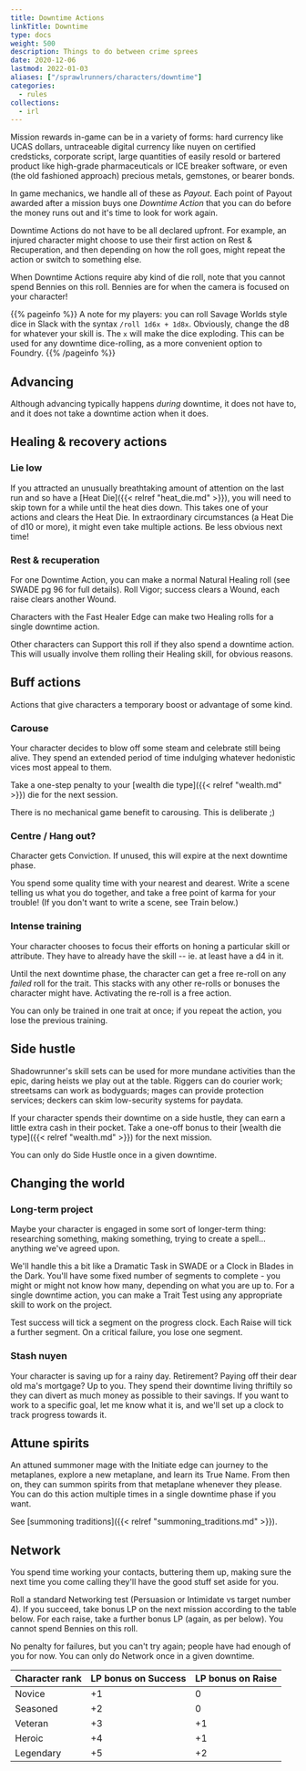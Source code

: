 ```yaml
--- 
title: Downtime Actions
linkTitle: Downtime
type: docs     
weight: 500 
description: Things to do between crime sprees 
date: 2020-12-06
lastmod: 2022-01-03
aliases: ["/sprawlrunners/characters/downtime"]
categories:
  - rules
collections:
  - irl  
--- 
```


Mission rewards in-game can be in a variety of forms: hard currency like UCAS dollars, untraceable digital currency like nuyen on certified credsticks, corporate script, large quantities of easily resold or bartered product like high-grade pharmaceuticals or ICE breaker software, or even (the old fashioned approach) precious metals, gemstones, or bearer bonds. 

In game mechanics, we handle all of these as _Payout_. Each point of Payout awarded after a mission buys one _Downtime Action_ that you can do before the money runs out and it's time to look for work again.

Downtime Actions do not have to be all declared upfront. For example, an injured character might choose to use their first action on Rest & Recuperation, and then depending on how the roll goes, might repeat the action or switch to something else.

When Downtime Actions require aby kind of die roll, note that you cannot spend Bennies on this roll. Bennies are for when the camera is focused on your character!

{{% pageinfo %}}
A note for my players: you can roll Savage Worlds style dice in Slack with the syntax `/roll 1d6x + 1d8x`. Obviously, change the d8 for whatever your skill is. The `x` will make the dice exploding. This can be used for any downtime dice-rolling, as a more convenient option to Foundry.
{{% /pageinfo %}} 

## Advancing

Although advancing typically happens _during_ downtime, it does not have to, and it does not take a downtime action when it does.

## Healing & recovery actions

### Lie low

If you attracted an unusually breathtaking amount of attention on the last run and so have a [Heat Die]({{< relref "heat_die.md" >}}), you will need to skip town for a while until the heat dies down. This takes one of your actions and clears the Heat Die. In extraordinary circumstances (a Heat Die of d10 or more), it might even take multiple actions. Be less obvious next time!

### Rest & recuperation

For one Downtime Action, you can make a normal Natural Healing roll (see SWADE pg 96 for full details). Roll Vigor; success clears a Wound, each raise clears another Wound. 

Characters with the Fast Healer Edge can make two Healing rolls for a single downtime action.

Other characters can Support this roll if they also spend a downtime action. This will usually involve them rolling their Healing skill, for obvious reasons. <!-- TODO contacts -->

## Buff actions

Actions that give characters a temporary boost or advantage of some kind.

### Carouse

<!-- TODO rewrite -->

Your character decides to blow off some steam and celebrate still being alive. They spend an extended period of time indulging whatever hedonistic vices most appeal to them.

Take a one-step penalty to your [wealth die type]({{< relref "wealth.md" >}}) die for the next session.

There is no mechanical game benefit to carousing. This is deliberate ;)

### Centre / Hang out?

<!-- TODO --> Character gets Conviction. If unused, this will expire at the next downtime phase.

You spend some quality time with your nearest and dearest. Write a scene telling us what you do together, and take a free point of karma for your trouble! (If you don't want to write a scene, see Train below.)

### Intense training

Your character chooses to focus their efforts on honing a particular skill or attribute. They have to already have the skill -- ie. at least have a d4 in it.

Until the next downtime phase, the character can get a free re-roll on any _failed_ roll for the trait. This stacks with any other re-rolls or bonuses the character might have. Activating the re-roll is a free action.

You can only be trained in one trait at once; if you repeat the action, you lose the previous training.
   
## Side hustle

Shadowrunner's skill sets can be used for more mundane activities than the epic, daring heists we play out at the table. Riggers can do courier work; streetsams can work as bodyguards; mages can provide protection services; deckers can skim low-security systems for paydata.

If your character spends their downtime on a side hustle, they can earn a little extra cash in their pocket. Take a one-off bonus to their [wealth die type]({{< relref "wealth.md" >}}) for the next mission.

You can only do Side Hustle once in a given downtime. 

## Changing the world

### Long-term project

Maybe your character is engaged in some sort of longer-term thing: researching something, making something, trying to create a spell... anything we've agreed upon.

We'll handle this a bit like a Dramatic Task in SWADE or a Clock in Blades in the Dark. You'll have some fixed number of segments to complete - you might or might not know how many, depending on what you are up to. For a single downtime action, you can make a Trait Test using any appropriate skill to work on the project.

Test success will tick a segment on the progress clock. Each Raise will tick a further segment. On a critical failure, you lose one segment. 

### Stash nuyen

Your character is saving up for a rainy day. Retirement? Paying off their dear old ma's mortgage? Up to you. They spend their downtime living thriftily so they can divert as much money as possible to their savings. If you want to work to a specific goal, let me know what it is, and we'll set up a clock to track progress towards it.

<!-- ARCHIVE -->





## Attune spirits

An attuned summoner mage with the Initiate edge can journey to the metaplanes, explore a new metaplane, and learn its True Name. From then on, they can summon spirits from that metaplane whenever they please. You can do this action multiple times in a single downtime phase if you want.

See [summoning traditions]({{< relref "summoning_traditions.md" >}}).





## Network

You spend time working your contacts, buttering them up, making sure the next time you come calling they'll have the good stuff set aside for you.

Roll a standard Networking test (Persuasion or Intimidate vs target number 4). If you succeed, take bonus LP on the next mission according to the table below. For each raise, take a further bonus LP (again, as per below). You cannot spend Bennies on this roll.

No penalty for failures, but you can't try again; people have had enough of you for now. You can only do Network once in a given downtime.

| Character rank | LP bonus on Success | LP bonus on Raise |
|----------------|---------------------|-------------------|
| Novice         | +1                  | 0                 |
| Seasoned       | +2                  | 0                |
| Veteran        | +3                  | +1                |
| Heroic         | +4                  | +1                |
| Legendary      | +5                  | +2                |






